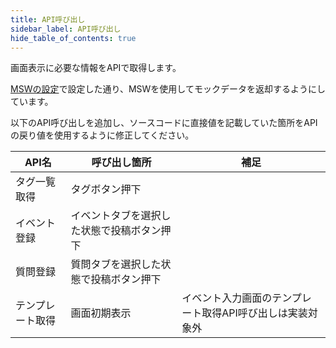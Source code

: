```yaml
---
title: API呼び出し
sidebar_label: API呼び出し
hide_table_of_contents: true
---
```


画面表示に必要な情報をAPIで取得します。

[MSWの設定](/react-native/learn/qa-app/app-project-desc#msw%E3%81%AE%E8%A8%AD%E5%AE%9A)で設定した通り、MSWを使用してモックデータを返却するようにしています。

以下のAPI呼び出しを追加し、ソースコードに直接値を記載していた箇所をAPIの戻り値を使用するように修正してください。

| API名 | 呼び出し箇所 | 補足 |
|--|--|--|
| タグ一覧取得 | タグボタン押下 |  |
| イベント登録 | イベントタブを選択した状態で投稿ボタン押下 |  |
| 質問登録 | 質問タブを選択した状態で投稿ボタン押下 |  |
| テンプレート取得 | 画面初期表示 | イベント入力画面のテンプレート取得API呼び出しは実装対象外 |
